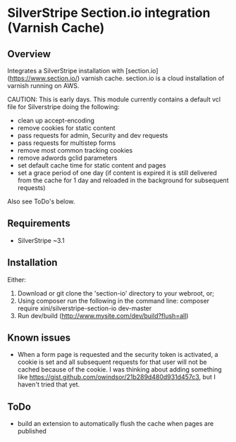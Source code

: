 # SilverStripe Section.io integration (Varnish Cache)

## Overview

Integrates a SilverStripe installation with [section.io] (https://www.section.io/) varnish cache. section.io is a cloud installation of varnish running on AWS.

CAUTION: This is early days. This module currently contains a default vcl file for Silverstripe doing the following:
* clean up accept-encoding
* remove cookies for static content
* pass requests for admin, Security and dev requests
* pass requests for multistep forms
* remove most common tracking cookies
* remove adwords gclid parameters
* set default cache time for static content and pages
* set a grace period of one day (if content is expired it is still delivered from the cache for 1 day and reloaded in the background for subsequent requests)

Also see ToDo's below.

## Requirements

* SilverStripe ~3.1

## Installation

Either:

1. Download or git clone the 'section-io' directory to your webroot, or;
2. Using composer run the following in the command line: composer require xini/silverstripe-section-io dev-master
3. Run dev/build (http://www.mysite.com/dev/build?flush=all)

## Known issues

* When a form page is requested and the security token is activated, a cookie is set and all subsequent requests for that user will not be cached because of the cookie. I was thinking about adding something like https://gist.github.com/owindsor/21b289d480d931d457c3, but I haven't tried that yet.

## ToDo

* build an extension to automatically flush the cache when pages are published
